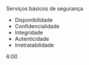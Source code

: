 Serviços básicos de segurança

- Disponibilidade
- Confidencialidade
- Integridade
- Autenticidade
- Irretratabilidade


6:00